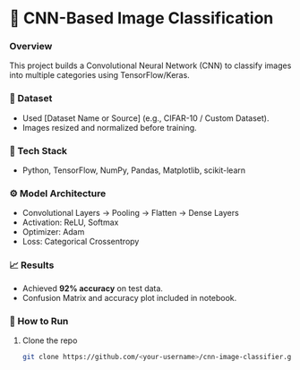 # 🧠 CNN-Based Image Classification

### Overview
This project builds a Convolutional Neural Network (CNN) to classify images into multiple categories using TensorFlow/Keras.

### 📂 Dataset
- Used [Dataset Name or Source] (e.g., CIFAR-10 / Custom Dataset).
- Images resized and normalized before training.

### 🧰 Tech Stack
- Python, TensorFlow, NumPy, Pandas, Matplotlib, scikit-learn

### ⚙️ Model Architecture
- Convolutional Layers → Pooling → Flatten → Dense Layers
- Activation: ReLU, Softmax
- Optimizer: Adam
- Loss: Categorical Crossentropy

### 📈 Results
- Achieved **92% accuracy** on test data.
- Confusion Matrix and accuracy plot included in notebook.

### 🚀 How to Run
1. Clone the repo  
   ```bash
   git clone https://github.com/<your-username>/cnn-image-classifier.git
